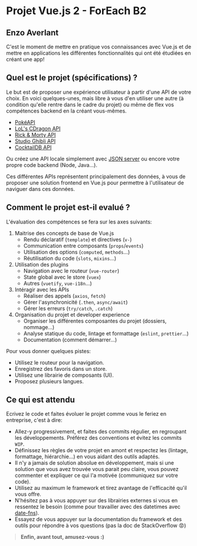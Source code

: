 # Projet Vue.js 2 - ForEach B2

## Enzo Averlant

C'est le moment de mettre en pratique vos connaissances avec Vue.js et de mettre en applications les différentes fonctionnalités qui ont été étudiées en créant une app!

## Quel est le projet (spécifications) ?

Le but est de proposer une expérience utilisateur à partir d'une API de votre choix. En voici quelques-unes, mais libre à vous d'en utiliser une autre (à condition qu'elle rentre dans le cadre du projet) ou même de flex vos compétences backend en la créant vous-mêmes.

- [PokéAPI](https://pokeapi.co/)
- [LoL's CDragon API](https://www.communitydragon.org/documentation)
- [Rick & Morty API](https://rickandmortyapi.com/documentation)
- [Studio Ghibli API](https://ghibliapi.herokuapp.com/)
- [CocktailDB API](https://www.thecocktaildb.com/api.php)

Ou créez une API locale simplement avec [JSON server](https://github.com/typicode/json-server) ou encore votre propre code backend (Node, Java...).

Ces différentes APIs représentent principalement des données, à vous de proposer une solution frontend en Vue.js pour permettre à l'utilisateur de naviguer dans ces données.

## Comment le projet est-il evalué ?

L'évaluation des compétences se fera sur les axes suivants:

1. Maitrise des concepts de base de Vue.js
   - Rendu déclaratif (`template`) et directives (`v-`)
   - Communication entre composants (`props`/`events`)
   - Utilisation des options (`computed`, `methods`...)
   - Réutilisation du code (`slots`, `mixins`...)
2. Utilisation des plugins
   - Navigation avec le routeur (`vue-router`)
   - State global avec le store (`vuex`)
   - Autres (`vuetify`, `vue-i18n`...)
3. Intéragir avec les APIs
   - Réaliser des appels (`axios`, `fetch`)
   - Gérer l'asynchronicité (`.then`, `async/await`)
   - Gérer les erreurs (`try/catch`, `.catch`)
4. Organisation du projet et developer experience
   - Organiser les différentes composantes du projet (dossiers, nommage...)
   - Analyse statique du code, lintage et formattage (`eslint`, `prettier`...)
   - Documentation (comment démarrer...)

Pour vous donner quelques pistes:

- Utilisez le routeur pour la navigation.
- Enregistrez des favoris dans un store.
- Utilisez une librairie de composants (UI).
- Proposez plusieurs langues.

## Ce qui est attendu

Ecrivez le code et faites évoluer le projet comme vous le feriez en entreprise, c'est à dire:

- Allez-y progressivement, et faites des commits régulier, en regroupant les développements. Préférez des conventions et évitez les commits `WIP`.
- Définissez les règles de votre projet en amont et respectez les (lintage, formattage, hiérarchie...) en vous aidant des outils adaptés.
- Il n'y a jamais de solution absolue en développement, mais si une solution que vous avez trouvée vous parait peu claire, vous pouvez commenter et expliquer ce qui l'a motivée (communiquez sur votre code).
- Utilisez au maximum le framework et tirez avantage de l'efficacité qu'il vous offre.
- N'hésitez pas à vous appuyer sur des librairies externes si vous en ressentez le besoin (comme pour travailler avec des datetimes avec [date-fns](https://date-fns.org/)).
- Essayez de vous appuyer sur la documentation du framework et des outils pour répondre à vos questions (pas la doc de StackOverflow 😡)

> **Enfin, avant tout, amusez-vous :)**
